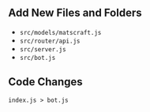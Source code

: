 
## Add New Files and Folders
* `src/models/matscraft.js`
* `src/router/api.js`
* `src/server.js`
* `src/bot.js`


## Code Changes
```
index.js > bot.js
```

